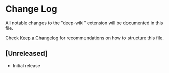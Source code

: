 # Change Log

All notable changes to the "deep-wiki" extension will be documented in this file.

Check [Keep a Changelog](http://keepachangelog.com/) for recommendations on how to structure this file.

## [Unreleased]

- Initial release
